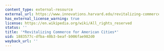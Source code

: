```yaml
---
content_type: external-resource
external_url: https://www.innovations.harvard.edu/revitalizing-commerce-american-cities-practitioners-guide-urban-main-street-programs
has_external_license_warning: true
license: https://en.wikipedia.org/wiki/All_rights_reserved
status: ''
title: '*Revitalizing Commerce for American Cities*'
uid: 1883577c-dfba-40b3-beaf-b906fae982d0
wayback_url: ''
---
```

